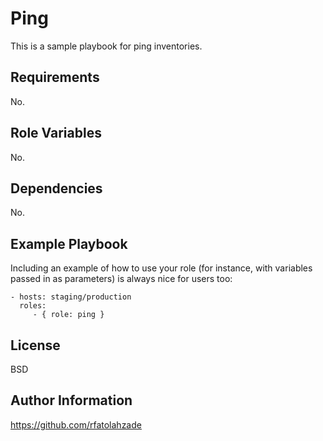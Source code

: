 Ping
=========

This is a sample playbook for ping inventories.

Requirements
------------

No.

Role Variables
--------------

No.

Dependencies
------------

No.

Example Playbook
----------------

Including an example of how to use your role (for instance, with variables passed in as parameters) is always nice for users too:

    - hosts: staging/production
      roles:
         - { role: ping }

License
-------

BSD

Author Information
------------------

https://github.com/rfatolahzade
